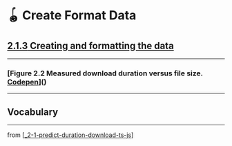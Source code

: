 # 🪀 Create Format Data

## [**2.1.3** Creating and formatting the data](https://livebook.manning.com/book/deep-learning-with-javascript/chapter-2/21)

---

### [**Figure 2.2** Measured download duration versus file size. [Codepen](https://codepen.io/tfjs-book/pen/dgQVze)]()

---

## **Vocabulary**

---
from [[_2-1-predict-duration-download-ts-js]]

[//begin]: # "Autogenerated link references for markdown compatibility"
[_2-1-predict-duration-download-ts-js]: _2-1-predict-duration-download-ts-js.md "🪀 Predict TF.js Download"
[//end]: # "Autogenerated link references"